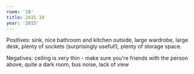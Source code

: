 ```yaml
---
room: '18'
title: 2015 18
year: '2015'
---
```


Positives: sink, nice bathroom and kitchen outside, large wardrobe, large desk, plenty of sockets (surprisingly useful!), plenty of storage space.

Negatives: ceiling is very thin - make sure you're friends with the person above, quite a dark room, bus noise, lack of view